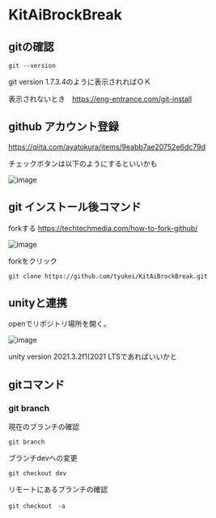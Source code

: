 # KitAiBrockBreak

## gitの確認

```
git --version
```

git version 1.7.3.4のように表示されればＯＫ

表示されないとき　https://eng-entrance.com/git-install


## github アカウント登録
https://qiita.com/ayatokura/items/9eabb7ae20752e6dc79d

チェックボタンは以下のようにするといいかも

![image](https://user-images.githubusercontent.com/70129567/187669498-ca8e37c8-c9cf-4812-9a1a-d68d17d5387b.png)


## git インストール後コマンド

forkする
https://techtechmedia.com/how-to-fork-github/

![image](https://user-images.githubusercontent.com/70129567/187668609-c9544948-8c30-49a0-9555-9d6138a65621.png)

forkをクリック



```
git clone https://github.com/tyukei/KitAiBrockBreak.git
```


## unityと連携
openでリポジトリ場所を開く。

![image](https://user-images.githubusercontent.com/70129567/187456386-905a9b5b-2e1b-408e-b0ee-b93ff7af5346.png)

unity version 2021.3.2f1(2021 LTSであればいいかと

## gitコマンド

### git branch
現在のブランチの確認
```
git branch
```

ブランチdevへの変更
```
git checkout dev
```

リモートにあるブランチの確認
```
git checkout　-a
```
